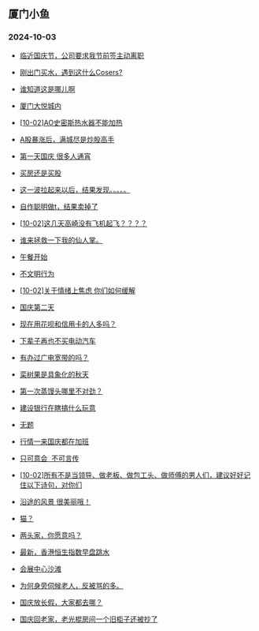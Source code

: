 ## 厦门小鱼 
### 2024-10-03

+ [临近国庆节，公司要求我节前签主动离职](http://bbs.xmfish.com/read-htm-tid-18248338.html)

+ [刚出门买水，遇到这什么Cosers?](http://bbs.xmfish.com/read-htm-tid-18248333.html)

+ [谁知道这是哪儿啊](http://bbs.xmfish.com/read-htm-tid-18248274.html)

+ [厦门大悦城内](http://bbs.xmfish.com/read-htm-tid-18248324.html)

+ [[10-02]AO史密斯热水器不能加热](http://bbs.xmfish.com/read-htm-tid-18248271.html)

+ [A股暴涨后，满城尽是炒股高手](http://bbs.xmfish.com/read-htm-tid-18248331.html)

+ [第一天国庆 很多人通宵](http://bbs.xmfish.com/read-htm-tid-18248277.html)

+ [买房还是买股](http://bbs.xmfish.com/read-htm-tid-18248328.html)

+ [这一波拉起来以后，结果发现。。。。。](http://bbs.xmfish.com/read-htm-tid-18248268.html)

+ [自作聪明做t，结果卖掉了](http://bbs.xmfish.com/read-htm-tid-18248327.html)

+ [[10-02]这几天高崎没有飞机起飞？？？？](http://bbs.xmfish.com/read-htm-tid-18248332.html)

+ [谁来拯救一下我的仙人掌。](http://bbs.xmfish.com/read-htm-tid-18248326.html)

+ [午餐开始](http://bbs.xmfish.com/read-htm-tid-18248319.html)

+ [不文明行为](http://bbs.xmfish.com/read-htm-tid-18248350.html)

+ [[10-02]关于情绪上焦虑 你们如何缓解](http://bbs.xmfish.com/read-htm-tid-18248354.html)

+ [国庆第二天](http://bbs.xmfish.com/read-htm-tid-18248384.html)

+ [现在用花呗和信用卡的人多吗？](http://bbs.xmfish.com/read-htm-tid-18248369.html)

+ [下辈子再也不买电动汽车](http://bbs.xmfish.com/read-htm-tid-18248355.html)

+ [有办过广电宽带的吗？](http://bbs.xmfish.com/read-htm-tid-18248377.html)

+ [栾树果是具象化的秋天](http://bbs.xmfish.com/read-htm-tid-18248372.html)

+ [第一次蒸馒头哪里不对劲？](http://bbs.xmfish.com/read-htm-tid-18248374.html)

+ [建设银行在瞎搞什么玩意](http://bbs.xmfish.com/read-htm-tid-18248375.html)

+ [无题](http://bbs.xmfish.com/read-htm-tid-18248399.html)

+ [行情一来国庆都在加班](http://bbs.xmfish.com/read-htm-tid-18248378.html)

+ [只可意会  不可言传](http://bbs.xmfish.com/read-htm-tid-18248432.html)

+ [[10-02]所有不是当领导、做老板、做包工头、做师傅的男人们，建议好好记住以下诗句，对你们](http://bbs.xmfish.com/read-htm-tid-18248407.html)

+ [沿途的风景 很美丽哦！](http://bbs.xmfish.com/read-htm-tid-18248403.html)

+ [猫？](http://bbs.xmfish.com/read-htm-tid-18248371.html)

+ [两头家，你愿意吗？](http://bbs.xmfish.com/read-htm-tid-18248482.html)

+ [最新，香港恒生指数早盘跳水](http://bbs.xmfish.com/read-htm-tid-18248454.html)

+ [会展中心沙滩](http://bbs.xmfish.com/read-htm-tid-18248458.html)

+ [为何身旁伺候老人，反被骂的多。](http://bbs.xmfish.com/read-htm-tid-18248436.html)

+ [国庆放长假，大家都去哪？](http://bbs.xmfish.com/read-htm-tid-18248428.html)

+ [国庆回老家，老光棍房间一个旧柜子还被抄了](http://bbs.xmfish.com/read-htm-tid-18248481.html)


